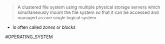 >A clustered file system using multiple physical storage servers which simultaneously mount the file system so that it can be accessed and managed as one single logical system. 
* Is often called *zones* or *blocks*

#OPERATING_SYSTEM 